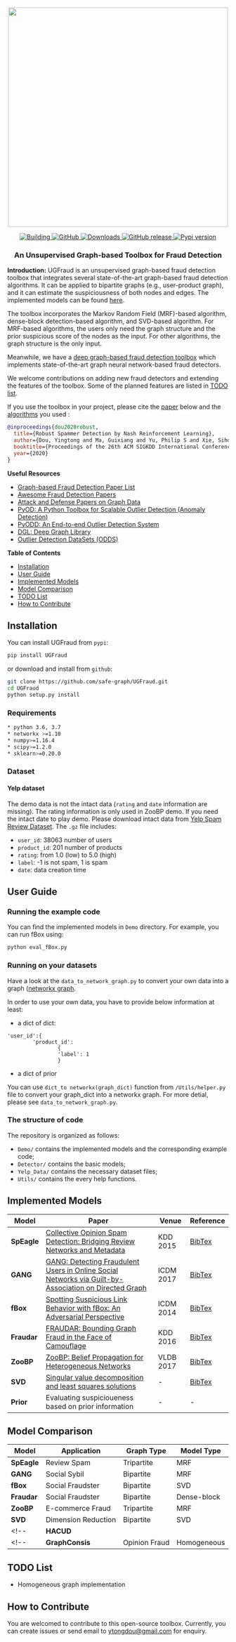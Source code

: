 <p align="center">
    <br>
    <a href="https://image.flaticon.com/icons/svg/1671/1671517.svg">
        <img src="https://github.com/safe-graph/UGFraud/blob/master/UGFraud_logo.png" width="500"/>
    </a>
    <br>
<p>
<p align="center">
    <a href="https://travis-ci.org/github/safe-graph/UGFraud">
        <img alt="Building" src="https://travis-ci.org/safe-graph/UGFraud.svg?branch=master">
    </a>
    <a href="https://github.com/safe-graph/UGFraud/blob/master/LICENSE">
        <img alt="GitHub" src="https://img.shields.io/github/license/safe-graph/UGFraud">
    </a>
    <a href="https://github.com/safe-graph/UGFraud/archive/master.zip">
        <img alt="Downloads" src="https://img.shields.io/github/downloads/safe-graph/UGFraud/total">
    </a>
    <a href="https://github.com/safe-graph/UGFraud/releases">
        <img alt="GitHub release" src="https://img.shields.io/github/v/release/safe-graph/UGFraud?include_prereleases">
    </a>
    <a href="https://pypi.org/project/UGFraud/">
        <img alt="Pypi version" src="https://img.shields.io/pypi/v/ugfraud">
    </a>
</p>



<h3 align="center">
<p>An Unsupervised Graph-based Toolbox for Fraud Detection
</h3>

**Introduction:** 
UGFraud is an unsupervised graph-based fraud detection toolbox that integrates several state-of-the-art graph-based fraud detection algorithms. It can be applied to bipartite graphs (e.g., user-product graph), and it can estimate the suspiciousness of both nodes and edges. The implemented models can be found [here](#implemented-models).

The toolbox incorporates the Markov Random Field (MRF)-based algorithm, dense-block detection-based algorithm, and SVD-based algorithm. For MRF-based algorithms, the users only need the graph structure and the prior suspicious score of the nodes as the input. For other algorithms, the graph structure is the only input.

Meanwhile, we have a [deep graph-based fraud detection toolbox](https://github.com/safe-graph/DGFraud) which implements state-of-the-art graph neural network-based fraud detectors.

We welcome contributions on adding new fraud detectors and extending the features of the toolbox. Some of the planned features are listed in [TODO list](#todo-list). 

If you use the toolbox in your project, please cite the [paper](https://arxiv.org/abs/2006.06069) below and the [algorithms](#implemented-models) you used :
```bibtex
@inproceedings{dou2020robust,
  title={Robust Spammer Detection by Nash Reinforcement Learning},
  author={Dou, Yingtong and Ma, Guixiang and Yu, Philip S and Xie, Sihong},
  booktitle={Proceedings of the 26th ACM SIGKDD International Conference on Knowledge Discovery \& Data Mining},
  year={2020}
}
```

**Useful Resources**
- [Graph-based Fraud Detection Paper List](https://github.com/safe-graph/graph-fraud-detection-papers) 
- [Awesome Fraud Detection Papers](https://github.com/benedekrozemberczki/awesome-fraud-detection-papers)
- [Attack and Defense Papers on Graph Data](https://github.com/safe-graph/graph-adversarial-learning-literature)
- [PyOD: A Python Toolbox for Scalable Outlier Detection (Anomaly Detection)](https://github.com/yzhao062/pyod)
- [PyODD: An End-to-end Outlier Detection System](https://github.com/datamllab/pyodds)
- [DGL: Deep Graph Library](https://github.com/dmlc/dgl)
- [Outlier Detection DataSets (ODDS)](http://odds.cs.stonybrook.edu/)

**Table of Contents**
- [Installation](#installation)
- [User Guide](#user-guide)
- [Implemented Models](#implemented-models)
- [Model Comparison](#model-comparison)
- [TODO List](#todo-list)
- [How to Contribute](#how-to-contribute)


## Installation
You can install UGFraud from `pypi`:

```bash
pip install UGFraud
```

or download and install from `github`:

```bash
git clone https://github.com/safe-graph/UGFraud.git
cd UGFraud
python setup.py install
```

### Requirements
```bash
* python 3.6, 3.7
* networkx >=1.10
* numpy>=1.16.4
* scipy>=1.2.0
* sklearn>=0.20.0
```

### Dataset
#### Yelp dataset
The demo data is not the intact data (`rating` and `date` information are missing). The rating information is only used in ZooBP demo. If you need the intact date to play demo. Please download intact data from [Yelp Spam Review Dataset](http://odds.cs.stonybrook.edu/yelpchi-dataset/). The `.gz` file includes:
- `user_id`: 38063 number of users
- `product_id`: 201 number of products
- `rating`: from 1.0 (low) to 5.0 (high)
- `label`: -1 is not spam, 1 is spam
- `date`: data creation time


## User Guide

### Running the example code
You can find the implemented models in `Demo` directory. For example, you can run fBox using:
```bash
python eval_fBox.py 
```

### Running on your datasets
Have a look at the `data_to_network_graph.py` to convert your own data into a graph ([networkx graph](https://networkx.github.io/documentation/stable/tutorial.html#creating-a-graph).

In order to use your own data, you have to provide below information at least:
* a dict of dict:
```
'user_id':{
        'product_id':
                {
                'label': 1
                }
```
* a dict of prior

You can use `dict_to networkx(graph_dict)` function from `/Utils/helper.py` file to convert your graph_dict into a networkx graph.
For more detial, please see `data_to_network_graph.py`.

### The structure of code
The repository is organized as follows:
- `Demo/` contains the implemented models and the corresponding example code;
- `Detector/` contains the basic models;
- `Yelp_Data/` contains the necessary dataset files;
- `Utils/` contains the every help functions.


## Implemented Models

| Model  | Paper  | Venue  | Reference  |
|-------|--------|--------|--------|
| **SpEagle** | [Collective Opinion Spam Detection: Bridging Review Networks and Metadata](https://www.andrew.cmu.edu/user/lakoglu/pubs/15-kdd-collectiveopinionspam.pdf)  | KDD 2015  | [BibTex](https://github.com/safe-graph/DGFraud/blob/master/reference/speagle.txt) |
| **GANG** | [GANG: Detecting Fraudulent Users in Online Social Networks via Guilt-by-Association on Directed Graph](https://ieeexplore.ieee.org/document/8215519)  | ICDM 2017  | [BibTex](https://github.com/safe-graph/DGFraud/blob/master/reference/gang.txt)|
| **fBox** | [Spotting Suspicious Link Behavior with fBox: An Adversarial Perspective](https://arxiv.org/pdf/1410.3915.pdf)  | ICDM 2014 | [BibTex](https://github.com/safe-graph/DGFraud/blob/master/reference/fbox.txt) |
| **Fraudar** | [FRAUDAR: Bounding Graph Fraud in the Face of Camouflage](https://bhooi.github.io/papers/fraudar_kdd16.pdf)  | KDD 2016 | [BibTex](https://github.com/safe-graph/DGFraud/blob/master/reference/fraudar.txt) |
| **ZooBP** | [ZooBP: Belief Propagation for Heterogeneous Networks](http://www.vldb.org/pvldb/vol10/p625-eswaran.pdf)  | VLDB 2017 | [BibTex](https://github.com/safe-graph/DGFraud/blob/master/reference/zoobp.txt)  |
| **SVD** | [Singular value decomposition and least squares solutions](https://link.springer.com/content/pdf/10.1007/978-3-662-39778-7_10.pdf)  | - |[BibTex](https://github.com/safe-graph/DGFraud/blob/master/reference/svd.txt) |
| **Prior** | Evaluating suspicioueness based on prior information  | - |  - |


## Model Comparison
| Model  | Application  | Graph Type  | Model Type  |
|-------|--------|--------|-------|
| **SpEagle** | Review Spam | Tripartite  | MRF  |
| **GANG** | Social Sybil  | Bipartite |  MRF    |
| **fBox** | Social Fraudster  | Bipartite |  SVD |
| **Fraudar** |  Social Fraudster | Bipartite | Dense-block  |
| **ZooBP** | E-commerce Fraud | Tripartite | MRF   |
| **SVD** | Dimension Reduction  | Bipartite |  SVD  |
<!--| **HACUD** |  |  |   |-->
<!--| **GraphConsis** | Opinion Fraud  | Homogeneous   | GraphSAGE |-->

## TODO List
- Homogeneous graph implementation


## How to Contribute
You are welcomed to contribute to this open-source toolbox. Currently, you can create issues or send email to [ytongdou@gmail.com](mailto:ytongdou@gmail.com) for enquiry.
